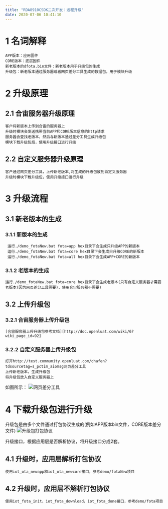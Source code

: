 ```yaml
---
title: "RDA8910CSDK二次开发：远程升级"
date: 2020-07-06 10:41:10
---
```


#  1 名词解释
	APP版本：应用固件
	CORE版本：底层固件
	新老版本的dfota.bin文件：新老版本用于升级包的生成
	升级包：新老版本通过服务器或者网页差分工具生成的数据包，用于模块升级
# 2 升级原理
## 	2.1 合宙服务器升级原理
	客户将新版本上传到合宙的服务器上
	升级时模块会发送携带当前APP和CORE版本信息的http请求
	服务器会查找老版本，然后与新版本通过差分工具生成升级包
	模块下载升级包后，使用升级接口进行升级
## 2.2 自定义服务器升级原理
	客户通过网页差分工具，上传新老版本,将生成的升级包放到自定义服务器
	升级时模块下载升级包，使用升级接口进行升级
# 3 升级流程
## 3.1 新老版本的生成
### 3.1.1 新版本的生成
	 运行./demo_fotaNew.bat fota=app hex目录下会生成只升级APP的新版本
	 运行./demo_fotaNew.bat fota=core hex目录下会生成只升级CORE的新版本
	 运行./demo_fotaNew.bat fota=all hex目录下会生成APP+CORE的新版本
### 3.1.2 老版本的生成
	运行./demo_fotaNew.bat fota=core hex目录下会生成老版本(只有自定义服务器才需要老版本(因为网页差分工具需要)，使用合宙服务器不需要)
## 3.2 上传升级包
### 3.2.1 合宙服务器上传升级包
	[合宙服务器上传升级包参考文档][http://doc.openluat.com/wiki/6?wiki_page_id=92]
### 3.2.2 自定义服务器上传升级包
	打开http://test.community.openluat.com/chafen?tdsourcetag=s_pctim_aiomsg网页差分工具
	上传新老版本，生成升级包
	将升级包放入自定义服务器上
如图所示：
![网页差分工具](http://openluat-luatcommunity.oss-cn-hangzhou.aliyuncs.com/images/20200706100254599_clipboard.png "网页差分工具")
# 4 下载升级包进行升级
升级包是由多个文件通过打包协议生成的(例如APP版本bin文件，CORE版本差分文件)
![升级包打包协议](http://openluat-luatcommunity.oss-cn-hangzhou.aliyuncs.com/images/20200706101749117_QQ截图20200706101712.png "升级包打包协议")

升级接口，根据应用层是否解析协议，将升级接口分成2套。
## 4.1 升级时，应用层解析打包协议
	使用iot_ota_newapp和iot_ota_newcore接口，参考demo/fotaNew项目
## 4.2 升级时，应用层不解析打包协议
	使用iot_fota_init，iot_fota_download，iot_fota_done接口，参考demo/fota项目
[https://luatdoc.papapoi.com/654/]: http://https://luatdoc.papapoi.com/654/ "合宙服务器上传升级包参考文档"
